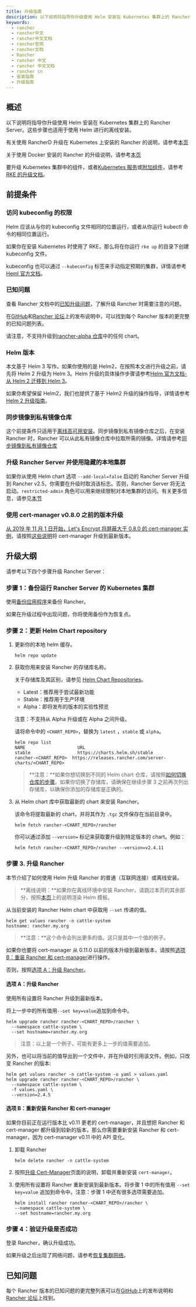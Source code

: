 ```yaml
---
title: 升级指南
description: 以下说明将指导你升级使用 Helm 安装在 Kubernetes 集群上的 Rancher Server。这些步骤也适用于使用 Helm 进行的离线安装。
keywords:
  - rancher
  - rancher中文
  - rancher中文文档
  - rancher官网
  - rancher文档
  - Rancher
  - rancher 中文
  - rancher 中文文档
  - rancher cn
  - 安装指南
  - 升级指南
---
```


## 概述

以下说明将指导你升级使用 Helm 安装在 Kubernetes 集群上的 Rancher Server。这些步骤也适用于使用 Helm 进行的离线安装。

有关使用 RancherD 升级在 Kubernetes 上安装的 Rancher 的说明，请参考[本页](/docs/rancher2.5/installation/other-installation-methods/install-rancher-on-linux/upgrades/)

关于使用 Docker 安装的 Rancher 的升级说明，请参考[本页](/docs/rancher2.5/installation/other-installation-methods/single-node-docker/single-node-upgrades/)

要升级 Kubernetes 集群中的组件，或者[Kubernetes 服务](/docs/rke/config-options/services/)或[附加组件](/docs/rke/config-options/add-ons/)，请参考[RKE 的升级文档](/docs/rke/upgrades/)。

## 前提条件

### 访问 kubeconfig 的权限

Helm 应该从与你的 kubeconfig 文件相同的位置运行，或者从你运行 kubectl 命令的相同位置运行。

如果你在安装 Kubernetes 时使用了 RKE，那么将在你运行 `rke up` 的目录下创建 kubeconfig 文件。

kubeconfig 也可以通过 `--kubeconfig` 标签来手动指定预期的集群，详情请参考[Heml 官方文档](https://helm.sh/docs/helm/helm/)。

### 已知问题

查看 Rancher 文档中的[已知升级问题](#known-upgrad-issues)，了解升级 Rancher 时需要注意的问题。

在[GitHub](https://github.com/rancher/rancher/releases)和[Rancher 论坛](https://forums.rancher.com/c/announcements/12)上的发布说明中，可以找到每个 Rancher 版本的更完整的已知问题列表。

请注意，不支持升级到[rancher-alpha 仓库](/docs/rancher2.5/installation/install-rancher-on-k8s/chart-options/)中的任何 chart。

### Helm 版本

本文基于 Helm 3 写作。如果你使用的是 Helm2，在按照本文进行升级之前，请先将 Helm 2 升级为 Helm 3。Helm 升级的具体操作步骤请参考[Helm 官方文档-从 Helm 2 迁移到 Helm 3](https://helm.sh/blog/migrate-from-helm-v2-to-helm-v3/)。

如果你希望保留 Helm2，我们也提供了基于 Helm2 升级的操作指导，详情请参考[Helm 2 升级指南](/docs/rancher2/installation/install-rancher-on-k8s/upgrades/ha/helm2/)。

### 同步镜像到私有镜像仓库

这个前提条件只适用于[离线高可用安装](/docs/rancher2/installation/other-installation-methods/air-gap/)。同步镜像到私有镜像仓库之后，在安装 Rancher 时，Rancher 可以从此私有镜像仓库中拉取所需的镜像。详情请参考[同步镜像到私有镜像仓库](/docs/rancher2.5/installation/other-installation-methods/air-gap/populate-private-registry/)

### 升级 Rancher Server 并使用隐藏的本地集群

如果你从使用 Helm chart 选项 `--add-local=false` 启动的 Rancher Server 升级到 Rancher v2.5，你需要在升级时取消该标志。否则，Rancher Server 将无法启动。`restricted-admin` 角色可以用来继续限制对本地集群的访问。有关更多信息，请参见[本节](/docs/rancher2.5/admin-settings/rbac/global-permissions/#从-rancher-升级到隐藏的-local-集群)

### 使用 cert-manager v0.8.0 之前的版本升级

[从 2019 年 11 月 1 日开始，Let's Encrypt 将屏蔽大于 0.8.0 的 cert-manager 实例](https://community.letsencrypt.org/t/blocking-old-cert-manager-versions/98753)，请按照[这些说明](/docs/rancher2.5/installation/resources/upgrading-cert-manager/)将 cert-manager 升级到最新版本。

## 升级大纲

请参考以下四个步骤升级 Rancher Server：

### 步骤 1：备份运行 Rancher Server 的 Kubernetes 集群

使用[备份应用程序](/docs/rancher2.5/backups/back-up-rancher/)来备份 Rancher。

如果在升级过程中出现问题，你将使用备份作为恢复点。

### 步骤 2：更新 Helm Chart repository

1. 更新你的本地 helm 缓存。

   ```
   helm repo update
   ```

1. 获取你用来安装 Rancher 的存储库名称。

   关于存储库及其区别，请参见 [Helm Chart Repositories](/docs/rancher2.5/installation/install-rancher-on-k8s/chart-options/)。

   - Latest：推荐用于尝试最新功能
   - Stable：推荐用于生产环境
   - Alpha：即将发布的版本的实验性预览

   注意：不支持从 Alpha 升级或在 Alpha 之间升级。

   请将命令中的 `<CHART_REPO>`，替换为 `latest` ，`stable` 或 `alpha`。

   ```
   helm repo list
   NAME          	       URL
   stable        	       https://charts.helm.sh/stable
   rancher-<CHART_REPO>	 https://releases.rancher.com/server-charts/<CHART_REPO>
   ```

   > **注意：**如果你想切换到不同的 Helm chart 仓库，请按照[如何切换仓库的步骤](/docs/rancher2.5/installation/resources/choosing-version/#切换到不同-helm-chart-仓库)。如果你切换了存储库，请确保在继续步骤 3 之前再次列出存储库，以确保你添加的存储库是正确的。

1. 从 Helm chart 库中获取最新的 chart 来安装 Rancher。

   该命令将提取最新的 chart，并将其作为 `.tgz` 文件保存在当前目录中。

   ```plain
   helm fetch rancher-<CHART_REPO>/rancher
   ```

   你可以通过添加 `--version=` 标记来获取要升级到特定版本的 chart。例如：

   ```plain
   helm fetch rancher-<CHART_REPO>/rancher --version=v2.4.11
   ```

### 步骤 3. 升级 Rancher

本节介绍了如何使用 Helm 升级 Rancher 的普通（互联网连接）或离线安装。

> **离线说明：**如果你在离线环境中安装 Rancher，请跳过本页的其余部分，按照[本页](/docs/rancher2.5/installation/install-rancher-on-k8s/upgrades/air-gap-upgrade/)上的说明渲染 Helm 模板。

从当前安装的 Rancher Helm chart 中获取用 `--set` 传递的值。

```
helm get values rancher -n cattle-system
hostname: rancher.my.org
```

> **注意：**这个命令会列出更多的值。这只是其中一个值的例子。

如果你也要将 cert-manager 从 0.11.0 以前的版本升级到最新版本，请按照[选项 B：重装 Rancher 和 cert-manager](#选项-b：重新安装-rancher-和-cert-manager)进行操作。

否则，按照[选项 A：升级 Rancher](#选项-a：升级-rancher)。

#### 选项 A：升级 Rancher

使用所有设置将 Rancher 升级到最新版本。

将上一步中的所有值用`--set key=value`追加到命令中。

```
helm upgrade rancher rancher-<CHART_REPO>/rancher \
  --namespace cattle-system \
  --set hostname=rancher.my.org
```

> 注意：以上是一个例子，可能有更多上一步的值需要追加。

另外，也可以将当前的值导出到一个文件中，并在升级时引用该文件。例如，只改变 Rancher 的版本:

```
helm get values rancher -n cattle-system -o yaml > values.yaml
helm upgrade rancher rancher-<CHART_REPO>/rancher \
  --namespace cattle-system \
  -f values.yaml \
  --version=2.4.5
```

#### 选项 B：重新安装 Rancher 和 cert-manager

如果你目前正在运行版本比 v0.11 更老的 cert-manager，并且想把 Rancher 和 cert-manager 都升级到较新的版本，那么你需要重新安装 Rancher 和 cert-manager，因为 cert-manager v0.11 中的 API 变化。

1. 卸载 Rancher

   ```
   helm delete rancher -n cattle-system
   ```

2. 按照[升级 Cert-Manager](/docs/rancher2.5/installation/resources/upgrading-cert-manager/)页面的说明，卸载并重新安装 `cert-manager`。

3. 使用所有设置将 Rancher 重新安装到最新版本。将步骤 1 中的所有值用 `--set key=value` 追加到命令中。注意：步骤 1 中还有很多选项需要追加。

   ```
   helm install rancher rancher-<CHART_REPO>/rancher \
   --namespace cattle-system \
   --set hostname=rancher.my.org
   ```

### 步骤 4：验证升级是否成功

登录 Rancher，确认升级成功。

如果升级之后出现了网络问题，请参考[恢复集群网络](/docs/rancher2/installation/install-rancher-on-k8s/upgrades/namespace-migration/)。

## 已知问题

每个 Rancher 版本的已知问题的更完整列表可以在[GitHub](https://github.com/rancher/rancher/releases)上的发布说明和[Rancher 论坛](https://forums.rancher.com/c/announcements/12)上找到。
